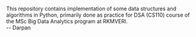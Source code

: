 This repository contains implementation of some data structures and algorithms in Python, primarily done as practice for DSA (CS110) course of the MSc Big Data Analytics program at RKMVERI. <br>
-- Darpan
